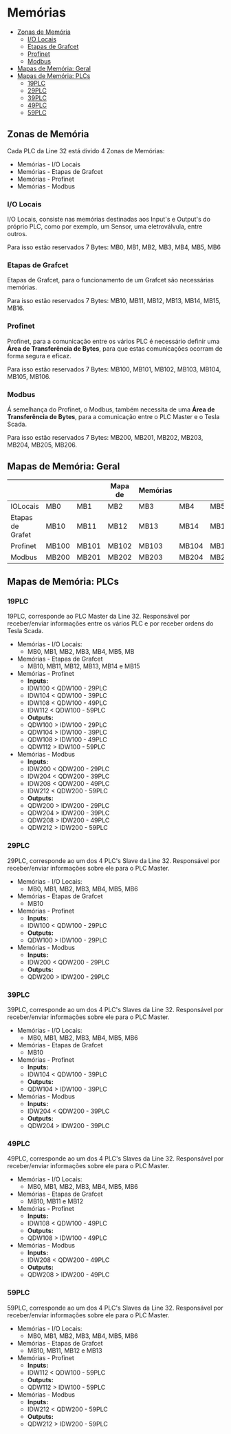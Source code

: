 # Memórias

- [Zonas de Memória](#zonas-de-memoria)
  - [I/O Locais](#i-o-locais)
  - [Etapas de Grafcet](#etapas-de-grafcet)
  - [Profinet](#profinet)
  - [Modbus](#modbus)
- [Mapas de Memória: Geral](#mapas-de-memoria-geral)
- [Mapas de Memória: PLCs](#mapas-de-memoria-plcs)
  - [19PLC](#id1)
  - [29PLC](#id2)
  - [39PLC](#id3)
  - [49PLC](#id4)
  - [59PLC](#id5)

## Zonas de Memória
Cada PLC da Line 32 está divido 4 Zonas de Memórias:

- Memórias - I/O Locais
- Memórias - Etapas de Grafcet
- Memórias - Profinet
- Memórias - Modbus 

### I/O Locais

I/O Locais, consiste nas memórias destinadas aos Input's e Output's do próprio PLC, como por exemplo, um Sensor, uma eletroválvula, entre outros.

Para isso estão reservados 7 Bytes: MB0, MB1, MB2, MB3, MB4, MB5, MB6

### Etapas de Grafcet

Etapas de Grafcet, para o funcionamento de um Grafcet são necessárias memórias.

Para isso estão reservados 7 Bytes: MB10, MB11, MB12, MB13, MB14, MB15, MB16.

### Profinet

Profinet, para a comunicação entre os vários PLC é necessário definir uma **Área de Transferência de Bytes**, para que estas comunicações ocorram de forma segura e eficaz. 

Para isso estão reservados 7 Bytes: MB100, MB101, MB102, MB103, MB104, MB105, MB106.

### Modbus

Á semelhança do Profinet, o Modbus, também necessita de uma **Área de Transferência de Bytes**, para a comunicação entre o PLC Master e o Tesla Scada. 

Para isso estão reservados 7 Bytes: MB200, MB201, MB202, MB203, MB204, MB205, MB206.

## Mapas de Memória: Geral

||||Mapa de|Memórias||||
-- | -- | -- | -- | -- | -- | -- | --
IOLocais|MB0|MB1|MB2|MB3|MB4|MB5|MB6
Etapas de Grafet|MB10|MB11|MB12|MB13|MB14|MB15|MB16
Profinet|MB100|MB101|MB102|MB103|MB104|MB105|MB106
Modbus|MB200|MB201|MB202|MB203|MB204|MB205|MB206		

## Mapas de Memória: PLCs
### 19PLC

19PLC, corresponde ao PLC Master da Line 32. Responsável por receber/enviar informações entre os vários PLC e por receber ordens do Tesla Scada.

- Memórias - I/O Locais: 
    - MB0, MB1, MB2, MB3, MB4, MB5, MB
- Memórias - Etapas de Grafcet 
    - MB10, MB11, MB12, MB13, MB14 e MB15
- Memórias - Profinet
    - **Inputs:**
    - IDW100 < QDW100 - 29PLC
    - IDW104 < QDW100 - 39PLC
    - IDW108 < QDW100 - 49PLC 
    - IDW112 < QDW100 - 59PLC
    - **Outputs:**
    - QDW100 > IDW100 - 29PLC
    - QDW104 > IDW100 - 39PLC
    - QDW108 > IDW100 - 49PLC
    - QDW112 > IDW100 - 59PLC
- Memórias - Modbus
    - **Inputs:**
    - IDW200 < QDW200 - 29PLC
    - IDW204 < QDW200 - 39PLC
    - IDW208 < QDW200 - 49PLC 
    - IDW212 < QDW200 - 59PLC
    - **Outputs:**
    - QDW200 > IDW200 - 29PLC
    - QDW204 > IDW200 - 39PLC
    - QDW208 > IDW200 - 49PLC
    - QDW212 > IDW200 - 59PLC 

### 29PLC

29PLC, corresponde ao um dos 4 PLC's Slave da Line 32. Responsável por receber/enviar informações sobre ele para o PLC Master. 

- Memórias - I/O Locais: 
    - MB0, MB1, MB2, MB3, MB4, MB5, MB6
- Memórias - Etapas de Grafcet 
    - MB10
- Memórias - Profinet
    - **Inputs:**
    - IDW100 < QDW100 - 29PLC
    - **Outputs:**
    - QDW100 > IDW100 - 29PLC
- Memórias - Modbus
    - **Inputs:**
    - IDW200 < QDW200 - 29PLC
    - **Outputs:**
    - QDW200 > IDW200 - 29PLC

### 39PLC

39PLC, corresponde ao um dos 4 PLC's Slaves da Line 32. 
Responsável por receber/enviar informações sobre ele para o PLC Master. 

- Memórias - I/O Locais: 
    - MB0, MB1, MB2, MB3, MB4, MB5, MB6
- Memórias - Etapas de Grafcet 
    - MB10
- Memórias - Profinet
    - **Inputs:**
    - IDW104 < QDW100 - 39PLC
    - **Outputs:**
    - QDW104 > IDW100 - 39PLC
- Memórias - Modbus
    - **Inputs:**
    - IDW204 < QDW200 - 39PLC
    - **Outputs:**
    - QDW204 > IDW200 - 39PLC

### 49PLC

49PLC, corresponde ao um dos 4 PLC's Slaves da Line 32. 
Responsável por receber/enviar informações sobre ele para o PLC Master. 

- Memórias - I/O Locais: 
    - MB0, MB1, MB2, MB3, MB4, MB5, MB6
- Memórias - Etapas de Grafcet 
    - MB10, MB11 e MB12 
- Memórias - Profinet
    - **Inputs:**
    - IDW108 < QDW100 - 49PLC 
    - **Outputs:**
    - QDW108 > IDW100 - 49PLC
- Memórias - Modbus
    - **Inputs:**
    - IDW208 < QDW200 - 49PLC 
    - **Outputs:**
    - QDW208 > IDW200 - 49PLC


### 59PLC

59PLC, corresponde ao um dos 4 PLC's Slaves da Line 32. 
Responsável por receber/enviar informações sobre ele para o PLC Master. 

- Memórias - I/O Locais: 
    - MB0, MB1, MB2, MB3, MB4, MB5, MB6
- Memórias - Etapas de Grafcet 
    - MB10, MB11, MB12 e MB13
- Memórias - Profinet
    - **Inputs:**
    - IDW112 < QDW100 - 59PLC
    - **Outputs:**
    - QDW112 > IDW100 - 59PLC
- Memórias - Modbus
    - **Inputs:**
    - IDW212 < QDW200 - 59PLC
    - **Outputs:**
    - QDW212 > IDW200 - 59PLC 
